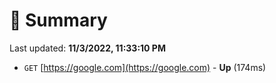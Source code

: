 # 📖 Summary
Last updated: **11/3/2022, 11:33:10 PM**

- `GET` [https://google.com](https://google.com) - **Up** (174ms)
